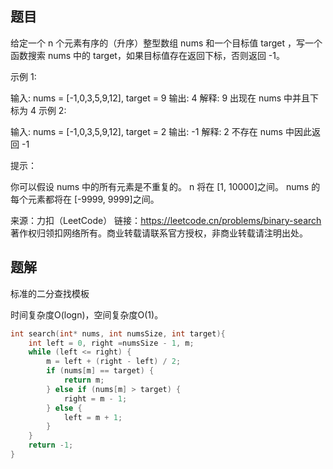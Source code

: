 ## 题目

给定一个 n 个元素有序的（升序）整型数组 nums 和一个目标值 target  ，写一个函数搜索 nums 中的 target，如果目标值存在返回下标，否则返回 -1。


示例 1:

输入: nums = [-1,0,3,5,9,12], target = 9
输出: 4
解释: 9 出现在 nums 中并且下标为 4
示例 2:

输入: nums = [-1,0,3,5,9,12], target = 2
输出: -1
解释: 2 不存在 nums 中因此返回 -1


提示：

你可以假设 nums 中的所有元素是不重复的。
n 将在 [1, 10000]之间。
nums 的每个元素都将在 [-9999, 9999]之间。

来源：力扣（LeetCode）
链接：https://leetcode.cn/problems/binary-search
著作权归领扣网络所有。商业转载请联系官方授权，非商业转载请注明出处。

## 题解

标准的二分查找模板

时间复杂度O(logn)，空间复杂度O(1)。

```c
int search(int* nums, int numsSize, int target){
    int left = 0, right =numsSize - 1, m;
    while (left <= right) {
        m = left + (right - left) / 2;
        if (nums[m] == target) {
            return m;
        } else if (nums[m] > target) {
            right = m - 1;
        } else {
            left = m + 1;
        }
    }
    return -1;
}
```

